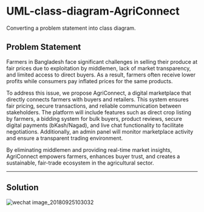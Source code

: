# UML-class-diagram-AgriConnect
Converting a problem statement into class diagram.
## Problem Statement
Farmers in Bangladesh face significant challenges in selling their produce at fair prices due to exploitation by middlemen, lack of market transparency, and limited access to direct buyers. As a result, farmers often receive lower profits while consumers pay inflated prices for the same products.

To address this issue, we propose AgriConnect, a digital marketplace that directly connects farmers with buyers and retailers. This system ensures fair pricing, secure transactions, and reliable communication between stakeholders. The platform will include features such as direct crop listing by farmers, a bidding system for bulk buyers, product reviews, secure digital payments (bKash/Nagad), and live chat functionality to facilitate negotiations. Additionally, an admin panel will monitor marketplace activity and ensure a transparent trading environment.

By eliminating middlemen and providing real-time market insights, AgriConnect empowers farmers, enhances buyer trust, and creates a sustainable, fair-trade ecosystem in the agricultural sector.

---
## Solution


![wechat image_20180925103032](https://user-images.githubusercontent.com/41892175/46054770-4f472180-c17b-11e8-99d5-d140b201046b.jpg)
